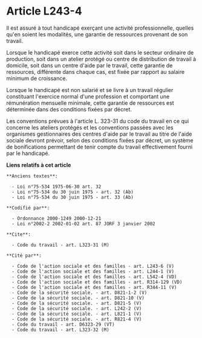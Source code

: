 # Article L243-4

Il est assuré à tout handicapé exerçant une activité professionnelle, quelles qu'en soient les modalités, une garantie de
ressources provenant de son travail.

Lorsque le handicapé exerce cette activité soit dans le secteur ordinaire de production, soit dans un atelier protégé ou
centre de distribution de travail à domicile, soit dans un centre d'aide par le travail, cette garantie de ressources,
différente dans chaque cas, est fixée par rapport au salaire minimum de croissance.

Lorsque le handicapé est non salarié et se livre à un travail régulier constituant l'exercice normal d'une profession et
comportant une rémunération mensuelle minimale, cette garantie de ressources est déterminée dans des conditions fixées par
décret.

Les conventions prévues à l'article L. 323-31 du code du travail en ce qui concerne les ateliers protégés et les conventions
passées avec les organismes gestionnaires des centres d'aide par le travail au titre de l'aide sociale devront prévoir, selon
des conditions fixées par décret, un système de bonifications permettant de tenir compte du travail effectivement fourni par
le handicapé.

**Liens relatifs à cet article**

	**Anciens textes**:

	  - Loi n°75-534 1975-06-30 art. 32
	  - Loi n°75-534 du 30 juin 1975 - art. 32 (Ab)
	  - Loi n°75-534 du 30 juin 1975 - art. 33 (Ab)

	**Codifié par**:

	  - Ordonnance 2000-1249 2000-12-21
	  - Loi n°2002-2 2002-01-02 art. 87 JORF 3 janvier 2002

	**Cite**:

	  - Code du travail - art. L323-31 (M)

	**Cité par**:

	  - Code de l'action sociale et des familles - art. L243-6 (V)
	  - Code de l'action sociale et des familles - art. L244-1 (V)
	  - Code de l'action sociale et des familles - art. L542-4 (VD)
	  - Code de l'action sociale et des familles - art. R314-129 (VD)
	  - Code de l'action sociale et des familles - art. R344-11 (V)
	  - Code de la sécurité sociale. - art. D821-1-2 (V)
	  - Code de la sécurité sociale. - art. D821-10 (V)
	  - Code de la sécurité sociale. - art. D821-5 (V)
	  - Code de la sécurité sociale. - art. L242-2 (V)
	  - Code de la sécurité sociale. - art. L821-1 (V)
	  - Code de la sécurité sociale. - art. R821-4 (V)
	  - Code du travail - art. D6323-29 (VT)
	  - Code du travail - art. L323-32 (M)
